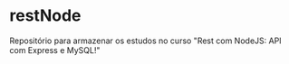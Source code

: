 # restNode
Repositório para armazenar os estudos no curso "Rest com NodeJS: API com Express e MySQL!"
